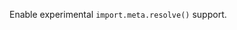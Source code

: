 <!-- YAML
added:
  - v13.9.0
  - v12.16.2
-->

Enable experimental `import.meta.resolve()` support.

